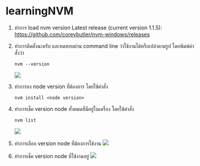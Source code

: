 # learningNVM

1.	ทำการ load nvm version Latest release (current version 1.1.5): https://github.com/coreybutler/nvm-windows/releases

2.	ทำการติดตั้งนะครับ  และทดสอบผ่าน command line ว่าใช้งานได้หรือเปล่าตามรูป  โดยพิมพ์คำสั่งว่า 
    ```
    nvm --version
    ```
    ![](https://imgur.com/a/mgeuLei)

3.	ทำการลง node  version ที่ต้องการ  โดยใช้คำสั่ง 
    ```
    nvm install <node version>
    ```
    
4.	ทำการเช็ค version node ทั้งหมดที่มีอยู่ในเครื่อง โดยใช้คำสั่ง 
    ```
    nvm list
    ```
    ![](https://imgur.com/a/HqOyFRB)

5.	ทำการเลือก version node ที่ต้องการใช้งาน
    ![](https://imgur.com/a/5HcA9G6)

6.	ทำการเช็ค version node ที่ใช้งานอยู่
    ![](https://imgur.com/a/VZHgnDR)
